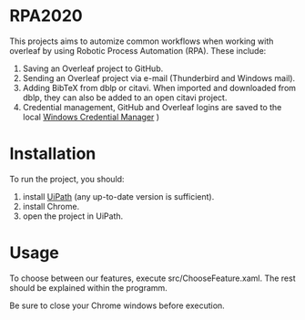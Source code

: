 # RPA2020

This projects aims to automize common workflows when working with overleaf by using Robotic Process Automation (RPA). 
These include:

1. Saving an Overleaf project to GitHub.
2. Sending an Overleaf project via e-mail (Thunderbird and Windows mail).
3. Adding BibTeX from dblp or citavi. When imported and downloaded from dblp, they can also be added to an open citavi project.
4. Credential management, GitHub and Overleaf logins are saved to the local [Windows Credential Manager](https://support.microsoft.com/en-gb/help/4026814/windows-accessing-credential-manager)
)
# Installation

To run the project, you should:

1. install [UiPath](https://www.uipath.com) (any up-to-date version is sufficient). 
2. install Chrome.
3. open the project in UiPath.

# Usage

To choose between our features, execute src/ChooseFeature.xaml. The rest should be explained within the programm.

Be sure to close your Chrome windows before execution.
